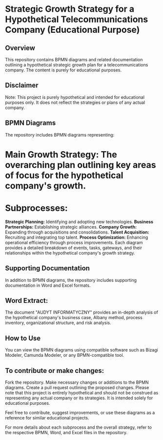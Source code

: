 # Strategic Growth Strategy for a Hypothetical Telecommunications Company (Educational Purpose)

## Overview
This repository contains BPMN diagrams and related documentation outlining a hypothetical strategic growth plan for a telecommunications company. The content is purely for educational purposes.

## Disclaimer
Note: This project is purely hypothetical and intended for educational purposes only. It does not reflect the strategies or plans of any actual company.

## BPMN Diagrams
The repository includes BPMN diagrams representing:

# Main Growth Strategy: The overarching plan outlining key areas of focus for the hypothetical company's growth.
# Subprocesses:
**Strategic Planning:** Identifying and adopting new technologies.
**Business Partnerships:** Establishing strategic alliances.
**Company Growth:** Expanding through acquisitions and consolidations.
**Talent Acquisition:** Recruiting and integrating top talent.
**Process Optimization:** Enhancing operational efficiency through process improvements.
Each diagram provides a detailed breakdown of events, tasks, gateways, and their relationships within the hypothetical company's growth strategy.

## Supporting Documentation
In addition to BPMN diagrams, the repository includes supporting documentation in Word and Excel formats.

## Word Extract: 
The document "AUDYT INFORMATYCZNY" provides an in-depth analysis of the hypothetical company's business case, Albany method, process inventory, organizational structure, and risk analysis.

## How to Use
You can view the BPMN diagrams using compatible software such as Bizagi Modeler, Camunda Modeler, or any BPMN-compatible tool.

## To contribute or make changes:
Fork the repository.
Make necessary changes or additions to the BPMN diagrams.
Create a pull request outlining the proposed changes.
Please note that this project is entirely hypothetical and should not be construed as representing any actual company or its strategies. It is intended solely for educational purposes.

Feel free to contribute, suggest improvements, or use these diagrams as a reference for similar educational projects.

For more details about each subprocess and the overall strategy, refer to the respective BPMN, Word, and Excel files in the repository.
